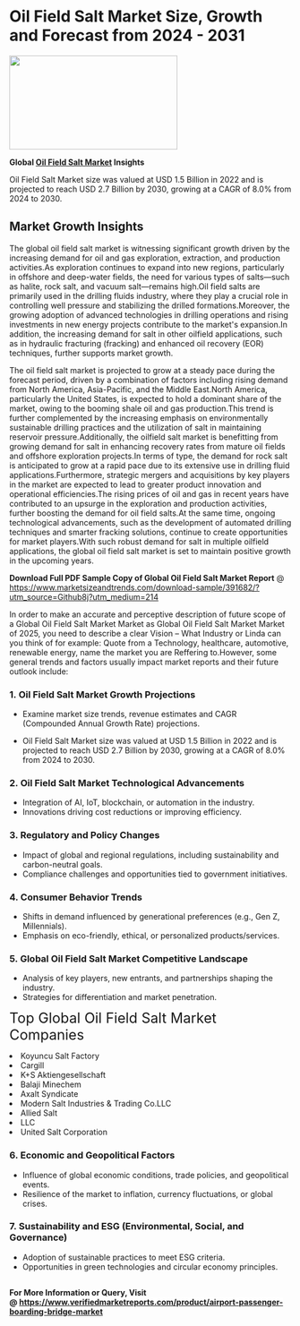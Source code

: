 <H1>Oil Field Salt Market Size, Growth and Forecast from 2024 - 2031</H1><img class="aligncenter size-medium wp-image-584254" src="https://thirdeyenews.in/wp-content/uploads/2024/09/Global-Market-Research-300x168.jpeg" alt="" width="300" height="168" /><p><strong>Global&nbsp;<a href="https://www.marketsizeandtrends.com/download-sample/391682/?utm_source=Github8j?utm_medium=214">Oil Field Salt Market</a> Insights</strong></p><p>Oil Field Salt Market size was valued at USD 1.5 Billion in 2022 and is projected to reach USD 2.7 Billion by 2030, growing at a CAGR of 8.0% from 2024 to 2030.</p><p><h2>Market Growth Insights</h2> <p>The global oil field salt market is witnessing significant growth driven by the increasing demand for oil and gas exploration, extraction, and production activities.As exploration continues to expand into new regions, particularly in offshore and deep-water fields, the need for various types of salts—such as halite, rock salt, and vacuum salt—remains high.Oil field salts are primarily used in the drilling fluids industry, where they play a crucial role in controlling well pressure and stabilizing the drilled formations.Moreover, the growing adoption of advanced technologies in drilling operations and rising investments in new energy projects contribute to the market's expansion.In addition, the increasing demand for salt in other oilfield applications, such as in hydraulic fracturing (fracking) and enhanced oil recovery (EOR) techniques, further supports market growth.</p> <p>The oil field salt market is projected to grow at a steady pace during the forecast period, driven by a combination of factors including rising demand from North America, Asia-Pacific, and the Middle East.North America, particularly the United States, is expected to hold a dominant share of the market, owing to the booming shale oil and gas production.This trend is further complemented by the increasing emphasis on environmentally sustainable drilling practices and the utilization of salt in maintaining reservoir pressure.Additionally, the oilfield salt market is benefitting from growing demand for salt in enhancing recovery rates from mature oil fields and offshore exploration projects.In terms of type, the demand for rock salt is anticipated to grow at a rapid pace due to its extensive use in drilling fluid applications.Furthermore, strategic mergers and acquisitions by key players in the market are expected to lead to greater product innovation and operational efficiencies.The rising prices of oil and gas in recent years have contributed to an upsurge in the exploration and production activities, further boosting the demand for oil field salts.At the same time, ongoing technological advancements, such as the development of automated drilling techniques and smarter fracking solutions, continue to create opportunities for market players.With such robust demand for salt in multiple oilfield applications, the global oil field salt market is set to maintain positive growth in the upcoming years.</p><p><span class=""><strong>Download Full PDF Sample Copy of Global Oil Field Salt Market Report</strong> @ <a href="https://www.marketsizeandtrends.com/download-sample/391682/?utm_source=Github8j?utm_medium=214" target="_blank">https://www.marketsizeandtrends.com/download-sample/391682/?utm_source=Github8j?utm_medium=214</a></span></p><p>In order to make an accurate and perceptive description of future scope of a Global&nbsp;Oil Field Salt Market Market as Global&nbsp;Oil Field Salt Market Market of 2025, you need to describe a clear Vision &ndash; What Industry or Linda can you think of for example: Quote from a Technology, healthcare, automotive, renewable energy, name the market you are Reffering to.However, some general trends and factors usually impact market reports and their future outlook include:</p><h3>1.&nbsp;<strong>Oil Field Salt Market Growth Projections</strong></h3><ul><li>Examine market size trends, revenue estimates and CAGR (Compounded Annual Growth Rate) projections.</li><li><p>Oil Field Salt Market size was valued at USD 1.5 Billion in 2022 and is projected to reach USD 2.7 Billion by 2030, growing at a CAGR of 8.0% from 2024 to 2030.</p></li></ul><h3>2.&nbsp;<strong>Oil Field Salt Market Technological Advancements</strong></h3><ul><li>Integration of AI, IoT, blockchain, or automation in the industry.</li><li>Innovations driving cost reductions or improving efficiency.</li></ul><h3>3.&nbsp;<strong>Regulatory and Policy Changes</strong></h3><ul><li>Impact of global and regional regulations, including sustainability and carbon-neutral goals.</li><li>Compliance challenges and opportunities tied to government initiatives.</li></ul><h3>4.&nbsp;<strong>Consumer Behavior Trends</strong></h3><ul><li>Shifts in demand influenced by generational preferences (e.g., Gen Z, Millennials).</li><li>Emphasis on eco-friendly, ethical, or personalized products/services.</li></ul><h3>5.&nbsp;<strong>Global Oil Field Salt Market Competitive Landscape</strong></h3><ul><li>Analysis of key players, new entrants, and partnerships shaping the industry.</li><li>Strategies for differentiation and market penetration.</li></ul><p data-pm-slice="1 1 []"><span style="color: inherit; font-family: inherit; font-size: 25px;">Top Global Oil Field Salt Market Companies</span></p><div class="" data-test-id=""><p><li>Koyuncu Salt Factory</li><li> Cargill</li><li> K+S Aktiengesellschaft</li><li> Balaji Minechem</li><li> Axalt Syndicate</li><li> Modern Salt Industries & Trading Co.LLC</li><li> Allied Salt</li><li> LLC</li><li> United Salt Corporation</li></p></div><h3>6.&nbsp;<strong>Economic and Geopolitical Factors</strong></h3><ul><li>Influence of global economic conditions, trade policies, and geopolitical events.</li><li>Resilience of the market to inflation, currency fluctuations, or global crises.</li></ul><h3>7.&nbsp;<strong>Sustainability and ESG (Environmental, Social, and Governance)</strong></h3><ul><li>Adoption of sustainable practices to meet ESG criteria.</li><li>Opportunities in green technologies and circular economy principles.</li></ul><h2><strong style="font-size: 14px;">For More Information or Query, Visit @&nbsp;</strong><a style="background-color: #ffffff; font-size: 14px;" href="https://www.marketsizeandtrends.com/report/oil-field-salt-market/" target="_blank">https://www.verifiedmarketreports.com/product/airport-passenger-boarding-bridge-market</a></h2>